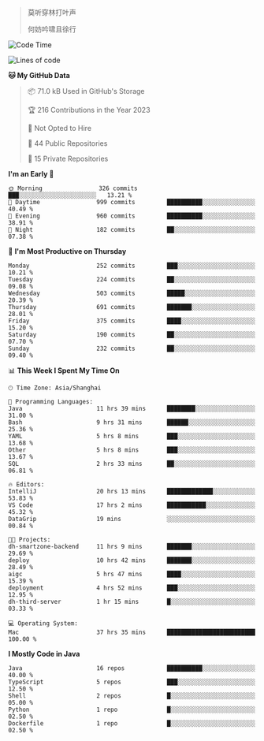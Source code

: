 > 莫听穿林打叶声
> 
> 何妨吟啸且徐行

<!-- ![Github Stats](https://github-readme-stats.vercel.app/api?username=catch6&count_private=true&show_icons=true&theme=gruvbox) -->

<!-- ![Top Langs](https://github-readme-stats.vercel.app/api/top-langs/?username=catch6&layout=compact) -->

<!--START_SECTION:waka-->
![Code Time](http://img.shields.io/badge/Code%20Time-429%20hrs%2011%20mins-blue)

![Lines of code](https://img.shields.io/badge/From%20Hello%20World%20I%27ve%20Written-9.3%20million%20lines%20of%20code-blue)

**🐱 My GitHub Data** 

> 📦 71.0 kB Used in GitHub's Storage 
 > 
> 🏆 216 Contributions in the Year 2023
 > 
> 🚫 Not Opted to Hire
 > 
> 📜 44 Public Repositories 
 > 
> 🔑 15 Private Repositories 
 > 
**I'm an Early 🐤** 

```text
🌞 Morning                326 commits         ███░░░░░░░░░░░░░░░░░░░░░░   13.21 % 
🌆 Daytime                999 commits         ██████████░░░░░░░░░░░░░░░   40.49 % 
🌃 Evening                960 commits         ██████████░░░░░░░░░░░░░░░   38.91 % 
🌙 Night                  182 commits         ██░░░░░░░░░░░░░░░░░░░░░░░   07.38 % 
```
📅 **I'm Most Productive on Thursday** 

```text
Monday                   252 commits         ███░░░░░░░░░░░░░░░░░░░░░░   10.21 % 
Tuesday                  224 commits         ██░░░░░░░░░░░░░░░░░░░░░░░   09.08 % 
Wednesday                503 commits         █████░░░░░░░░░░░░░░░░░░░░   20.39 % 
Thursday                 691 commits         ███████░░░░░░░░░░░░░░░░░░   28.01 % 
Friday                   375 commits         ████░░░░░░░░░░░░░░░░░░░░░   15.20 % 
Saturday                 190 commits         ██░░░░░░░░░░░░░░░░░░░░░░░   07.70 % 
Sunday                   232 commits         ██░░░░░░░░░░░░░░░░░░░░░░░   09.40 % 
```


📊 **This Week I Spent My Time On** 

```text
🕑︎ Time Zone: Asia/Shanghai

💬 Programming Languages: 
Java                     11 hrs 39 mins      ████████░░░░░░░░░░░░░░░░░   31.00 % 
Bash                     9 hrs 31 mins       ██████░░░░░░░░░░░░░░░░░░░   25.36 % 
YAML                     5 hrs 8 mins        ███░░░░░░░░░░░░░░░░░░░░░░   13.68 % 
Other                    5 hrs 8 mins        ███░░░░░░░░░░░░░░░░░░░░░░   13.67 % 
SQL                      2 hrs 33 mins       ██░░░░░░░░░░░░░░░░░░░░░░░   06.81 % 

🔥 Editors: 
IntelliJ                 20 hrs 13 mins      █████████████░░░░░░░░░░░░   53.83 % 
VS Code                  17 hrs 2 mins       ███████████░░░░░░░░░░░░░░   45.32 % 
DataGrip                 19 mins             ░░░░░░░░░░░░░░░░░░░░░░░░░   00.84 % 

🐱‍💻 Projects: 
dh-smartzone-backend     11 hrs 9 mins       ███████░░░░░░░░░░░░░░░░░░   29.69 % 
deploy                   10 hrs 42 mins      ███████░░░░░░░░░░░░░░░░░░   28.49 % 
aigc                     5 hrs 47 mins       ████░░░░░░░░░░░░░░░░░░░░░   15.39 % 
deployment               4 hrs 52 mins       ███░░░░░░░░░░░░░░░░░░░░░░   12.95 % 
dh-third-server          1 hr 15 mins        █░░░░░░░░░░░░░░░░░░░░░░░░   03.33 % 

💻 Operating System: 
Mac                      37 hrs 35 mins      █████████████████████████   100.00 % 
```

**I Mostly Code in Java** 

```text
Java                     16 repos            ██████████░░░░░░░░░░░░░░░   40.00 % 
TypeScript               5 repos             ███░░░░░░░░░░░░░░░░░░░░░░   12.50 % 
Shell                    2 repos             █░░░░░░░░░░░░░░░░░░░░░░░░   05.00 % 
Python                   1 repo              █░░░░░░░░░░░░░░░░░░░░░░░░   02.50 % 
Dockerfile               1 repo              █░░░░░░░░░░░░░░░░░░░░░░░░   02.50 % 
```




<!--END_SECTION:waka-->
